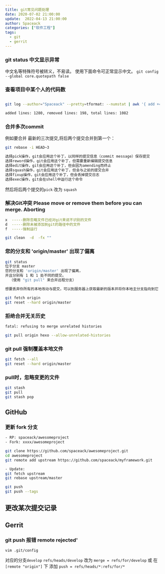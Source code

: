 ```yaml
---
title: git常见问题处理
date: 2020-07-02 21:00:00
update:  2022-04-13 21:00:00
author: Spaceack
categories: ["软件工程"]
tags: 
  - git
  - gerrit
---
```

### git status 中文显示异常

中文名等特殊符号被转义，不易读。
使用下面命令可正常显示中文。
`git config --global core.quotepath false`

### 查看项目中某个人的代码数

  ```bash

  git log --author="Spaceack" --pretty=tformat: --numstat | awk '{ add += $1; subs += $2; loc += $1 - $2 } END { printf "added lines: %s, removed lines: %s, total lines: %s\n", add, subs, loc }' 

  added lines: 1280, removed lines: 198, total lines: 1082
  ```

### 合并多次commit

例如要合并 最新的三次提交,将后两个提交合并到第一个：

  ```bash
  git rebase -i HEAD~3

  选择pick操作，git会应用这个补丁，以同样的提交信息（commit message）保存提交
  选择reword操作，git会应用这个补丁，但需要重新编辑提交信息
  选择edit操作，git会应用这个补丁，但会因为amending而终止
  选择squash操作，git会应用这个补丁，但会与之前的提交合并
  选择fixup操作，git会应用这个补丁，但会丢掉提交日志
  选择exec操作，git会在shell中运行这个命令
  ```

  然后将后两个提交的`pick` 改为 `squash`

### 解决Git冲突 Please move or remove them before you can merge. Aborting

  ```bash
  x  -----删除忽略文件已经对git来说不识别的文件
  d  -----删除未被添加到git的路径中的文件
  f  -----强制运行

  git clean  -d  -fx ""
  ```

### 您的分支和 'origin/master' 出现了偏离

  ```bash
  git status
  位于分支 master
  您的分支和 'origin/master' 出现了偏离，
  并且分别有 1 和 1 处不同的提交。
    （使用 "git pull" 来合并远程分支）

  想要丢弃你所有的本地改动与提交，可以到服务器上获取最新的版本并将你本地主分支指向到它：

  git fetch origin
  git reset --hard origin/master
  ```

### 拒绝合并无关历史

  ```bash
  fatal: refusing to merge unrelated histories

  git pull origin hexo --allow-unrelated-histories
  ```

### git pull 强制覆盖本地文件

  ```bash
  git fetch --all
  git reset --hard origin/master

  ```

### pull时，忽略变更的文件

  ```bash
  git stash
  git pull
  git stash pop
  ```

## GitHub

### 更新 fork 分支

  ```bash
 - RP: spaceack/awesomeproject
 - Fork: xxxx/awesomeproject

  git clone https://github.com/spaceack/awesomeproject.git
  cd awesomeproject
  git remote add upstream https://github.com/spaceack/myframework.git

- Update:
  git fetch upstream
  git rebase upstream/master

  git push
  git push --tags
  ```

## 更改某次提交记录

## Gerrit

### git push 报错 remote rejected'

`vim .git/config`

对应的分支`develop` `refs/heads/develop` 改为 `merge = refs/for/develop`
或 在 `[remote "origin"]` 下 添加 `push = refs/heads/*:refs/for/*`
